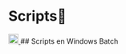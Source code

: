 # Scripts🧬
<a href="https://www.microsoft.com/es-xl/windows?r=1">
  <img src="https://external-content.duckduckgo.com/iu/?u=http%3A%2F%2Fwww.pngall.com%2Fwp-content%2Fuploads%2F2%2FWindows-Logo-PNG-Images.png&f=1&nofb=1&ipt=1fee5347e43373cf05742ab91b0d9d2a5d3c69e067c7aadb10938aec431cb8be" width="20" height="20" alt="Logo de Windows">
</a>
## Scripts en Windows Batch
